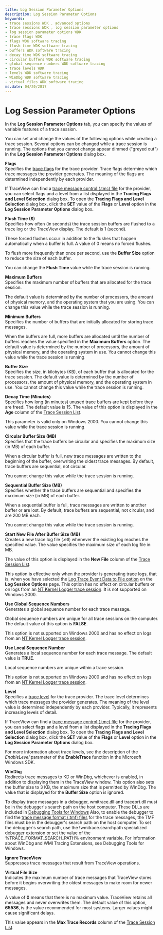 ```yaml
---
title: Log Session Parameter Options
description: Log Session Parameter Options
keywords:
- trace sessions WDK , advanced options
- trace sessions WDK , log session parameter options
- log session parameter options WDK
- trace flags WDK
- flags WDK software tracing
- flush time WDK software tracing
- buffers WDK software tracing
- decay time WDK software tracing
- circular buffers WDK software tracing
- global sequence numbers WDK software tracing
- trace levels WDK
- levels WDK software tracing
- WinDbg WDK software tracing
- virtual files WDK software tracing
ms.date: 04/20/2017
---
```


# Log Session Parameter Options


In the **Log Session Parameter Options** tab, you can specify the values of variable features of a trace session.

You can set and change the values of the following options while creating a trace session. Several options can be changed while a trace session is running. The options that you cannot change appear dimmed ("greyed out") in the **Log Session Parameter Options** dialog box.

<span id="Flags"></span><span id="flags"></span><span id="FLAGS"></span>**Flags**  
Specifies the [trace flags](trace-flags.md) for the trace provider. Trace flags determine which trace messages the provider generates. The meaning of the flags are determined independently by each provider.

If TraceView can find a [trace message control (.tmc) file](trace-message-control-file.md) for the provider, you can select flags and a level from a list displayed in the **Tracing Flags and Level Selection** dialog box. To open the **Tracing Flags and Level Selection** dialog box, click the **SET** value of the **Flags** or **Level** option in the **Log Session Parameter Options** dialog box.

<span id="Flush_Time__S_"></span><span id="flush_time__s_"></span><span id="FLUSH_TIME__S_"></span>**Flush Time (S)**  
Specifies how often (in seconds) the trace session buffers are flushed to a trace log or the TraceView display. The default is 1 (second).

These forced flushes occur in addition to the flushes that happen automatically when a buffer is full. A value of 0 means no forced flushes.

To flush more frequently than once per second, use the **Buffer Size** option to reduce the size of each buffer.

You can change the **Flush Time** value while the trace session is running.

<span id="Maximum_Buffers"></span><span id="maximum_buffers"></span><span id="MAXIMUM_BUFFERS"></span>**Maximum Buffers**  
Specifies the maximum number of buffers that are allocated for the trace session.

The default value is determined by the number of processors, the amount of physical memory, and the operating system that you are using. You can change this value while the trace session is running.

<span id="Minimum_Buffers"></span><span id="minimum_buffers"></span><span id="MINIMUM_BUFFERS"></span>**Minimum Buffers**  
Specifies the number of buffers that are initially allocated for storing trace messages.

When the buffers are full, more buffers are allocated until the number of buffers reaches the value specified in the **Maximum Buffers** option. The default value is determined by the number of processors, the amount of physical memory, and the operating system in use. You cannot change this value while the trace session is running.

<span id="Buffer_Size"></span><span id="buffer_size"></span><span id="BUFFER_SIZE"></span>**Buffer Size**  
Specifies the size, in kilobytes (KB), of each buffer that is allocated for the trace session. The default value is determined by the number of processors, the amount of physical memory, and the operating system in use. You cannot change this value while the trace session is running.

<span id="Decay_Time__Minutes_"></span><span id="decay_time__minutes_"></span><span id="DECAY_TIME__MINUTES_"></span>**Decay Time (Minutes)**  
Specifies how long (in minutes) unused trace buffers are kept before they are freed. The default value is 15. The value of this option is displayed in the **Age** column of the [Trace Session List](trace-session-list.md).

This parameter is valid only on Windows 2000. You cannot change this value while the trace session is running.

<span id="Circular_Buffer_Size__MB_"></span><span id="circular_buffer_size__mb_"></span><span id="CIRCULAR_BUFFER_SIZE__MB_"></span>**Circular Buffer Size (MB)**  
Specifies that the trace buffers be circular and specifies the maximum size (in MB) of each buffer.

When a circular buffer is full, new trace messages are written to the beginning of the buffer, overwriting the oldest trace messages. By default, trace buffers are sequential, not circular.

You cannot change this value while the trace session is running.

<span id="Sequential_Buffer_Size__MB_"></span><span id="sequential_buffer_size__mb_"></span><span id="SEQUENTIAL_BUFFER_SIZE__MB_"></span>**Sequential Buffer Size (MB)**  
Specifies whether the trace buffers are sequential and specifies the maximum size (in MB) of each buffer.

When a sequential buffer is full, trace messages are written to another buffer or are lost. By default, trace buffers are sequential, not circular, and are 200 MB each.

You cannot change this value while the trace session is running.

<span id="Start_New_File_After_Buffer_Size__MB_"></span><span id="start_new_file_after_buffer_size__mb_"></span><span id="START_NEW_FILE_AFTER_BUFFER_SIZE__MB_"></span>**Start New File After Buffer Size (MB)**  
Creates a new trace log file (.etl) whenever the existing log reaches the specified value. The value specifies the maximum size of each log file in MB.

The value of this option is displayed in the **New File** column of the [Trace Session List](trace-session-list.md).

This option is effective only when the provider is generating trace logs, that is, when you have selected the [Log Trace Event Data to File option](basic-trace-session-options.md) on the **Log Session Options** page. This option has no effect on circular buffers or on logs from an [NT Kernel Logger trace session](nt-kernel-logger-trace-session.md). It is not supported on Windows 2000.

<span id="Use_Global_Sequence_Numbers"></span><span id="use_global_sequence_numbers"></span><span id="USE_GLOBAL_SEQUENCE_NUMBERS"></span>**Use Global Sequence Numbers**  
Generates a global sequence number for each trace message.

Global sequence numbers are unique for all trace sessions on the computer. The default value of this option is **FALSE**.

This option is not supported on Windows 2000 and has no effect on logs from an [NT Kernel Logger trace session](nt-kernel-logger-trace-session.md).

<span id="Use_Local_Sequence_Number"></span><span id="use_local_sequence_number"></span><span id="USE_LOCAL_SEQUENCE_NUMBER"></span>**Use Local Sequence Number**  
Generates a local sequence number for each trace message. The default value is **TRUE**.

Local sequence numbers are unique within a trace session.

This option is not supported on Windows 2000 and has no effect on logs from an [NT Kernel Logger trace session](nt-kernel-logger-trace-session.md).

<span id="Level"></span><span id="level"></span><span id="LEVEL"></span>**Level**  
Specifies a [trace level](trace-level.md) for the trace provider. The trace level determines which trace messages the provider generates. The meaning of the level value is determined independently by each provider. Typically, it represents increasing levels of detail.

If TraceView can find a [trace message control (.tmc) file](trace-message-control-file.md) for the provider, you can select flags and a level from a list displayed in the **Tracing Flags and Level Selection** dialog box. To open the **Tracing Flags and Level Selection** dialog box, click the **SET** value of the **Flags** or **Level** option in the **Log Session Parameter Options** dialog box.

For more information about trace levels, see the description of the *EnableLevel* parameter of the **EnableTrace** function in the Microsoft Windows SDK.

<span id="WinDbg"></span><span id="windbg"></span><span id="WINDBG"></span>**WinDbg**  
Redirects trace messages to KD or WinDbg, whichever is enabled, in addition to displaying them in the TraceView window. This option also sets the buffer size to 3 KB, the maximum size that is permitted by WinDbg. The value that is displayed for the **Buffer Size** option is ignored.

To display trace messages in a debugger, wmitrace.dll and traceprt.dll must be in the debugger's search path on the host computer. These DLLs are included in [Debugging Tools for Windows](https://developer.microsoft.com/windows/hardware/) Also, to enable the debugger to find the [trace message format (.tmf) files](trace-message-format-file.md) for the trace messages, the TMF files must be in the debugger's search path on the host computer. To set the debugger's search path, use the !wmitrace.searchpath specialized debugger extension or set the value of the %TRACE\_FORMAT\_SEARCH\_PATH% environment variable. For information about WinDbg and WMI Tracing Extensions, see Debugging Tools for Windows.

<span id="Ignore_TraceView"></span><span id="ignore_traceview"></span><span id="IGNORE_TRACEVIEW"></span>**Ignore TraceView**  
Suppresses trace messages that result from TraceView operations.

<span id="Virtual_File_Size"></span><span id="virtual_file_size"></span><span id="VIRTUAL_FILE_SIZE"></span>**Virtual File Size**  
Indicates the maximum number of trace messages that TraceView stores before it begins overwriting the oldest messages to make room for newer messages.

A value of **0** means that there is no maximum value. TraceView retains all messages and never overwrites them. The default value of this option, **65536**, is the value recommended for most systems. Larger values might cause significant delays.

This value appears in the **Max Trace Records** column of the [Trace Session List](trace-session-list.md).

 

 





